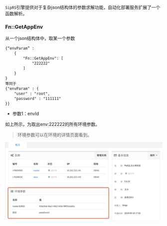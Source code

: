 `SipRS`引擎提供对于复杂json结构体的参数求解功能，自动化部署服务扩展了一个函数解析。

### Fn::GetAppEnv

从一个json结构体中，取某一个参数

```
{“envParam” : 
    {
        "Fn::GetAppEnv": [
            "222222"
        ]
    }
}
等同于
{"envParam" : {
    "user" : "root",
    "password" : "111111"
}}
```
* 参数1：envId

如上所示，为取出env:222222的所有环境参数。

> 环境参数可以在环境的详情页面看到。

![img](..\image\envparam.png)